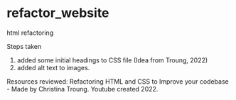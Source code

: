 # refactor_website
html refactoring

Steps taken
1. added some initial headings to CSS file (Idea from Troung, 2022)
2. added alt text to images.

Resources reviewed:
Refactoring HTML and CSS to Improve your codebase - Made by Christina Troung. Youtube created 2022.

